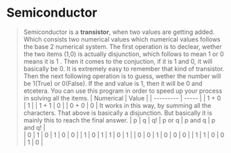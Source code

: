# Semiconductor
> Semiconductor is a **transistor**, when two values are getting added. Which consists two
      numerical values which numerical values follows the base 2 numerical
      system. The first operation is to declear, wether the two items (1,0)
      is actually disjunction, which follows to mean 1 or 0 means it is 1
      . Then it comes to the conjuction, if it is 1 and 0, it will basically
      be 0. It is extremely easy to remember that kind of transistor. Then
      the next following operation is to guess, wether the number will be
      1(True) or 0(False). If the and value is 1, then it will be 0 and
      etcetera. You can use this program in order to speed up your process
      in solving all the items. 
| Numerical | Value |
| --------- | ----- |
| 1 + 0     |  1    |
| 1 + 1     |  0    |
| 0 + 0     |  0    |
> It works in this way, by summing all the characters. That above is basically a disjunction.
  But basically it is mainly this to reach the final answer.
  | p | q | q! | p or q | p and q | p and q! |  
  | 0 | 1 | 0  |   1    |    0    |    0     |
  | 1 | 0 | 1  |   1    |    0    |    1     |
  | 0 | 0 | 1  |   0    |    0    |    0     |
  | 1 | 1 | 0  |   0    |    1    |    0     |
